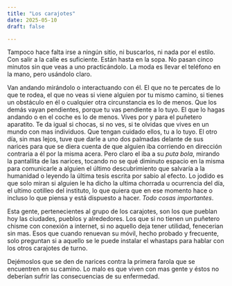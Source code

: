 ```yaml
---
title: "Los carajotes"
date: 2025-05-10
draft: false

---
```

Tampoco hace falta irse a ningún sitio, ni buscarlos, ni nada por el estilo. Con salir a la calle es suficiente. Están hasta en la sopa. No pasan cinco minutos sin que veas a uno practicándolo. 
La moda es llevar el teléfono en la mano, pero usándolo claro. 

Van andando mirándolo o interactuando con él. 
El que no te percates de lo que te rodea, el que no veas si viene alguien por tu mismo camino, si tienes un obstáculo en él o cualquier otra circunstancia es lo de menos. 
Que los demás vayan pendientes, porque tu vas pendiente a lo tuyo. 
El que lo hagas andando o en el coche es lo de menos. 
Vives por y para el puñetero aparatito. 
Te da igual si chocas, si no ves, si te olvidas que vives en un mundo con mas individuos. 
Que tengan cuidado ellos, tu a lo tuyo. 
El otro día, sin mas lejos, tuve que darle a uno dos palmadas delante de sus narices para que se diera cuenta de que alguien iba corriendo en dirección contraria a él por la misma acera. 
Pero claro el iba a su *puta bola*, mirando la pantallita de las narices, tocando no se qué diminuto espacio en la misma para comunicarle a alguien el último descubrimiento que salvaría a la humanidad o leyendo la última tesis escrita por sabio al efecto.
Lo jodido es que solo miran si alguien le ha dicho la ultima chorrada u ocurrencia del día, el ultimo cotilleo del instituto, lo que quiera que en ese momento hace o incluso lo que piensa y está dispuesto a hacer. 
*Todo cosas importantes*.

Esta gente, pertenecientes al grupo de los carajotes, son los que pueblan hoy las ciudades, pueblos y alrededores. Los que si no tienen un puñetero chisme con conexión a internet, si no aquello deja tener utilidad, fenecerian sin mas. 
Esos que cuando renuevan su móvil, hecho probado y frecuente, solo preguntan si a aquello se le puede instalar el whastaps para hablar con los otros carajotes de turno.

Dejémoslos que se den de narices contra la primera farola que se encuentren en su camino. 
Lo malo es que viven con mas gente y éstos no deberían sufrir las consecuencias de su enfermedad.

